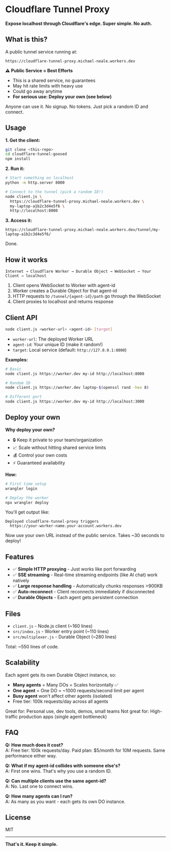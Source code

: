 # Cloudflare Tunnel Proxy

**Expose localhost through Cloudflare's edge. Super simple. No auth.**

## What is this?

A public tunnel service running at:
```
https://cloudflare-tunnel-proxy.michael-neale.workers.dev
```

**⚠️ Public Service = Best Efforts**
- This is a shared service, no guarantees
- May hit rate limits with heavy use
- Could go away anytime
- **For serious use: Deploy your own (see below)**

Anyone can use it. No signup. No tokens. Just pick a random ID and connect.

## Usage

**1. Get the client:**
```bash
git clone <this-repo>
cd cloudflare-tunnel-goosed
npm install
```

**2. Run it:**
```bash
# Start something on localhost
python -m http.server 8000

# Connect to the tunnel (pick a random ID!)
node client.js \
  https://cloudflare-tunnel-proxy.michael-neale.workers.dev \
  my-laptop-a1b2c3d4e5f6 \
  http://localhost:8000
```

**3. Access it:**
```
https://cloudflare-tunnel-proxy.michael-neale.workers.dev/tunnel/my-laptop-a1b2c3d4e5f6/
```

Done.

## How it works

```
Internet → Cloudflare Worker → Durable Object → WebSocket → Your Client → localhost
```

1. Client opens WebSocket to Worker with agent-id
2. Worker creates a Durable Object for that agent-id
3. HTTP requests to `/tunnel/{agent-id}/path` go through the WebSocket
4. Client proxies to localhost and returns response

## Client API

```bash
node client.js <worker-url> <agent-id> [target]
```

- `worker-url`: The deployed Worker URL
- `agent-id`: Your unique ID (make it random!)
- `target`: Local service (default: `http://127.0.0.1:8000`)

**Examples:**
```bash
# Basic
node client.js https://worker.dev my-id http://localhost:8000

# Random ID
node client.js https://worker.dev laptop-$(openssl rand -hex 8)

# Different port
node client.js https://worker.dev my-id http://localhost:3000
```

## Deploy your own

**Why deploy your own?**
- 🔒 Keep it private to your team/organization
- 📈 Scale without hitting shared service limits
- 💰 Control your own costs
- ⚡ Guaranteed availability

**How:**

```bash
# First time setup
wrangler login

# Deploy the worker
npx wrangler deploy
```

You'll get output like:
```
Deployed cloudflare-tunnel-proxy triggers
  https://your-worker-name.your-account.workers.dev
```

Now use your own URL instead of the public service. Takes ~30 seconds to deploy!

## Features

- ✅ **Simple HTTP proxying** - Just works like port forwarding
- ✅ **SSE streaming** - Real-time streaming endpoints (like AI chat) work natively
- ✅ **Large response handling** - Automatically chunks responses >900KB
- ✅ **Auto-reconnect** - Client reconnects immediately if disconnected
- ✅ **Durable Objects** - Each agent gets persistent connection

## Files

- `client.js` - Node.js client (~160 lines)
- `src/index.js` - Worker entry point (~110 lines)
- `src/multiplexer.js` - Durable Object (~280 lines)

Total: ~550 lines of code.

## Scalability

Each agent gets its own Durable Object instance, so:

- **Many agents** = Many DOs = Scales horizontally ✅
- **One agent** = One DO = ~1000 requests/second limit per agent
- **Busy agent** won't affect other agents (isolated)
- Free tier: 100k requests/day across all agents

Great for: Personal use, dev tools, demos, small teams
Not great for: High-traffic production apps (single agent bottleneck)

## FAQ

**Q: How much does it cost?**  
A: Free tier: 100k requests/day. Paid plan: $5/month for 10M requests. Same performance either way.

**Q: What if my agent-id collides with someone else's?**  
A: First one wins. That's why you use a random ID.

**Q: Can multiple clients use the same agent-id?**  
A: No. Last one to connect wins.

**Q: How many agents can I run?**  
A: As many as you want - each gets its own DO instance.

## License

MIT

---

**That's it. Keep it simple.**
